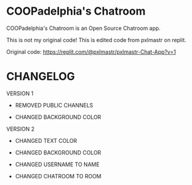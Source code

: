 # COOPadelphia's Chatroom
COOPadelphia's Chatroom is an Open Source Chatroom app.





This is not my original code! This is edited code from pxlmastr on replit.

Original code: https://replit.com/@pxlmastr/pxlmastr-Chat-App?v=1





# **CHANGELOG**
VERSION 1
- REMOVED PUBLIC CHANNELS

- CHANGED BACKGROUND COLOR

VERSION 2

- CHANGED TEXT COLOR

- CHANGED BACKGROUND COLOR

- CHANGED USERNAME TO NAME

- CHANGED CHATROOM TO ROOM
